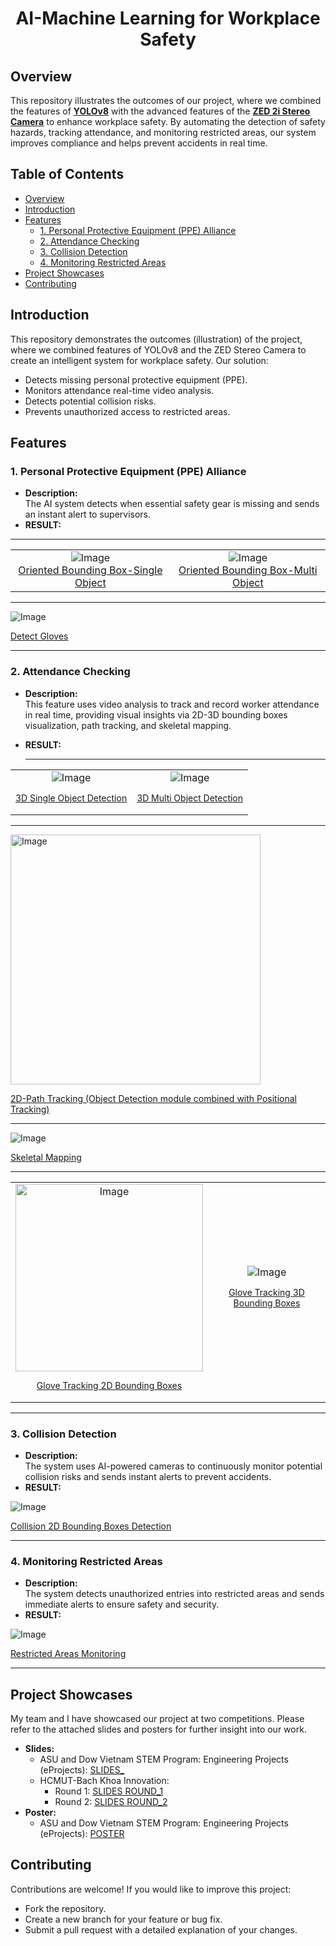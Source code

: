 <div align="center">
  <h1>AI-Machine Learning for Workplace Safety</h1>
</div>

## Overview
This repository illustrates the outcomes of our project, where we combined the features of [**YOLOv8**](https://docs.ultralytics.com/models/yolov8/) with the advanced features of the [**ZED 2i Stereo Camera**](https://www.stereolabs.com/en-vn/store/products/zed-2i) to enhance workplace safety. By automating the detection of safety hazards, tracking attendance, and monitoring restricted areas, our system improves compliance and helps prevent accidents in real time.

## Table of Contents
- [Overview](#overview)
- [Introduction](#introduction)
- [Features](#features)
  - [1. Personal Protective Equipment (PPE) Alliance](#1-personal-protective-equipment-ppe-alliance)
  - [2. Attendance Checking](#2-attendance-checking)
  - [3. Collision Detection](#3-collision-detection)
  - [4. Monitoring Restricted Areas](#4-monitoring-restricted-areas)
- [Project Showcases](#project-showcases)
- [Contributing](#contributing)

## Introduction
This repository demonstrates the outcomes (illustration) of the project, where we combined features of YOLOv8 and the ZED  Stereo Camera to create an intelligent system for workplace safety. Our solution:
- Detects missing personal protective equipment (PPE).
- Monitors attendance real-time video analysis.
- Detects potential collision risks.
- Prevents unauthorized access to restricted areas.

## Features

### 1. Personal Protective Equipment (PPE) Alliance
- **Description:**  
  The AI system detects when essential safety gear is missing and sends an instant alert to supervisors.
- **RESULT:**
-----------------------------------------
<table>
  <tr>
    <td align="center">
      <img src="https://github.com/user-attachments/assets/0fc0a5d7-3c85-499f-bff6-6f00e7d2ed09" alt="Image" style="max-width:400px;"><br>
      <a href="https://drive.google.com/file/d/1uZVfHp9Ozv-E5JeqSxvioz4LID68796z/view?usp=sharing">Oriented Bounding Box-Single Object</a>
    </td>
    <td align="center">
      <img src="https://github.com/user-attachments/assets/b145b428-993a-43e4-982c-0ce5d5b66f82" alt="Image" style="max-width:300px;"><br>
      <a href="https://drive.google.com/file/d/19lpnCCVyU8uwEltai_TQamfRccufaTpc/view?usp=sharing">Oriented Bounding Box-Multi Object</a>
    </td>
  </tr>
</table>



  --------------------------------------------------
  
  ![Image](https://github.com/user-attachments/assets/1a87d790-b2ef-4fd2-960c-612bc90a184d)

<p style="font-size:14px;">
  <a href="https://drive.google.com/file/d/1cfB8La54vsUN23Gm1juyfRsneBOwS861/view?usp=sharing">Detect Gloves</a>
</p>

  ---------------------------------------------------
  
### 2. Attendance Checking
- **Description:**  
  This feature uses video analysis to track and record worker attendance in real time, providing visual insights via 2D-3D bounding boxes visualization, path tracking, and skeletal mapping.
- **RESULT:**

  
   ---------------------------------------------------

  
<table>
  <tr>
    <td align="center">
      <img src="https://github.com/user-attachments/assets/f0b58a09-32d2-446f-a74c-3c17d6f20bf3" alt="Image" style="max-width:500px;"><br>
      <p style="font-size:14px;">
        <a href="https://drive.google.com/file/d/1FOxS07OzbCEtZhL0K0uKo-oL1Jwj5xfJ/view?usp=sharing">3D Single Object Detection</a>
      </p>
    </td>
    <td align="center">
      <img src="https://github.com/user-attachments/assets/a2474dd0-7f34-40c8-86bd-fca357cdaf79" alt="Image" style="max-width:500px;"><br>
      <p style="font-size:14px;">
        <a href="https://drive.google.com/file/d/1mUitkUFkOpuZhfWfF4Pmp74YXTN6fpqE/view?usp=sharing">3D Multi Object Detection</a>
      </p>
    </td>
  </tr>
</table>



--------------------------------------------------------


<p align="left">
  <img src="https://github.com/user-attachments/assets/852547ad-d084-4a65-906b-7d0dea06c2a9" alt="Image" style="width:400px;">
</p>

<p style="font-size:14px;">
  <a href="https://drive.google.com/file/d/10XNzQmqHLbXP0m8IqhA_vULauLyDSXhg/view?usp=sharing">2D-Path Tracking (Object Detection module combined with Positional Tracking)</a>
</p>

-------------------------------------------------------------


<p align="left">
  <img src="https://github.com/user-attachments/assets/0305aac2-308f-4b79-8102-38d4a9f039c2" alt="Image" style="max-width:500px;">
</p>

<p style="font-size:14px;">
  <a href="https://drive.google.com/file/d/1Vq03UE4xT31C9A9bUoRnHUZ5scvhwWJ_/view?usp=sharing">Skeletal Mapping</a>
</p>

--------------------------------------------------------

<table>
  <tr>
    <td align="center">
      <img src="https://github.com/user-attachments/assets/7785d6a1-5177-4018-ad1b-314240746e9b" alt="Image" style="width:300px;"><br>
      <p style="font-size:14px;">
        <a href="https://drive.google.com/file/d/1_oGq_Ota1AswhgxY7KoMrF3OaDu4USY-/view?usp=sharing">Glove Tracking 2D Bounding Boxes</a>
      </p>
    </td>
    <td align="center">
      <img src="https://github.com/user-attachments/assets/a0878e4c-84f7-4787-9932-27e633fd257e" alt="Image" style="max-width:500px;"><br>
      <p style="font-size:14px;">
        <a href="https://drive.google.com/file/d/1OOZrPtdO73041hSPGHqUlrspx4ib5MKf/view?usp=sharing">Glove Tracking 3D Bounding Boxes</a>
      </p>
    </td>
  </tr>
</table>



------------------------------------------------------------

### 3. Collision Detection
- **Description:**  
  The system uses AI-powered cameras to continuously monitor potential collision risks and sends instant alerts to prevent accidents. 
- **RESULT:**

<p align="left">
  <img src="https://github.com/user-attachments/assets/47871cd0-0c32-4bd4-b0ad-17fba7604491" alt="Image" style="max-width:500px;">
</p>

<p style="font-size:14px;">
  <a href="https://drive.google.com/file/d/1mmzJ1swOASvycPc1MHiX0xkx3YdBF2yl/view?usp=sharing">Collision 2D Bounding Boxes Detection</a>
</p>

--------------------------------------------------------------------

### 4. Monitoring Restricted Areas
- **Description:**  
  The system detects unauthorized entries into restricted areas and sends immediate alerts to ensure safety and security.
- **RESULT:**


<p align="left">
  <img src="https://github.com/user-attachments/assets/f9962b3d-2f98-4ff8-b53a-63841e998673" alt="Image" style="max-width:500px;">
</p>

<p style="font-size:14px;">
  <a href="https://drive.google.com/file/d/1KI23bDyp1kJJyESqbUqkN2yBLVCTc7nc/view?usp=sharing">Restricted Areas Monitoring</a>
</p>

--------------------------------------------------------------------------
## Project Showcases
My team and I have showcased our project at two competitions. Please refer to the attached slides and posters for further insight into our work.
- **Slides:**  
  - ASU and Dow Vietnam STEM Program: Engineering Projects (eProjects): [SLIDES_](https://www.canva.com/design/DAGD0D0vCEo/GhAnUO4RIJx7czJX5sYpKA/edit?utm_content=DAGD0D0vCEo&utm_campaign=designshare&utm_medium=link2&utm_source=sharebutton)  
  - HCMUT-Bach Khoa Innovation:  
    - Round 1: [SLIDES ROUND_1](https://www.canva.com/design/DAGNahcuLN8/179mbD2YSGEzi08a4v11iA/edit?utm_content=DAGNahcuLN8&utm_campaign=designshare&utm_medium=link2&utm_source=sharebutton)  
    - Round 2: [SLIDES ROUND_2](https://www.canva.com/design/DAGOAIKt0Rk/sXdGzur-AA2vTTB4JQXBCg/edit?utm_content=DAGOAIKt0Rk&utm_campaign=designshare&utm_medium=link2&utm_source=sharebutton)
- **Poster:**  
  - ASU and Dow Vietnam STEM Program: Engineering Projects (eProjects): [POSTER](https://www.canva.com/design/DAGDn5ZiZlU/-RmX7bFNcwLv10TA8aCVyw/edit?utm_content=DAGDn5ZiZlU&utm_campaign=designshare&utm_medium=link2&utm_source=sharebutton)


## Contributing
Contributions are welcome! If you would like to improve this project:
- Fork the repository.
- Create a new branch for your feature or bug fix.
- Submit a pull request with a detailed explanation of your changes.


